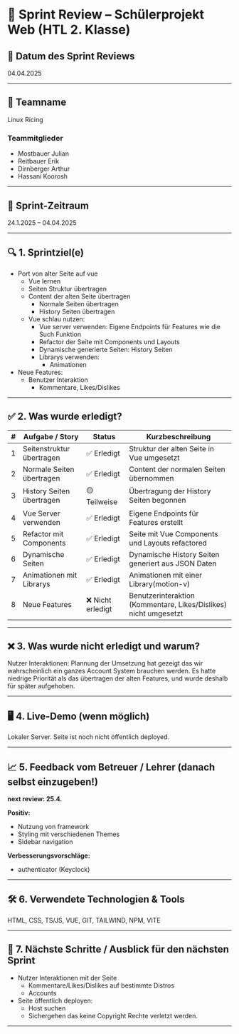 # 🧾 Sprint Review – Schülerprojekt Web (HTL 2. Klasse)

## 📅 Datum des Sprint Reviews

04.04.2025

---

## 👥 Teamname

Linux Ricing

### Teammitglieder

- Mostbauer Julian
- Reitbauer Erik
- Dirnberger Arthur
- Hassani Koorosh

---

## 📌 Sprint-Zeitraum

24.1.2025 – 04.04.2025

---

## 🔍 1. Sprintziel(e)

- Port von alter Seite auf vue
  - Vue lernen
  - Seiten Struktur übertragen
  - Content der alten Seite übertragen
    - Normale Seiten übertragen
    - History Seiten übertragen
  - Vue schlau nutzen:
    - Vue server verwenden: Eigene Endpoints für Features wie die Such Funktion
    - Refactor der Seite mit Components und Layouts
    - Dynamische generierte Seiten: History Seiten
    - Librarys verwenden:
      - Animationen
- Neue Features:
  - Benutzer Interaktion
    - Kommentare, Likes/Dislikes

---

## ✅ 2. Was wurde erledigt?

| #   | Aufgabe / Story           | Status            | Kurzbeschreibung                                                 |
| --- | ------------------------- | ----------------- | ---------------------------------------------------------------- |
| 1   | Seitenstruktur übertragen | ✅ Erledigt       | Struktur der alten Seite in Vue umgesetzt                        |
| 2   | Normale Seiten übertragen | ✅ Erledigt       | Content der normalen Seiten übernommen                           |
| 3   | History Seiten übertragen | 🟡 Teilweise      | Übertragung der History Seiten begonnen                          |
| 4   | Vue Server verwenden      | ✅ Erledigt       | Eigene Endpoints für Features erstellt                           |
| 5   | Refactor mit Components   | ✅ Erledigt       | Seite mit Vue Components und Layouts refactored                  |
| 6   | Dynamische Seiten         | ✅ Erledigt       | Dynamische History Seiten generiert aus JSON Daten               |
| 7   | Animationen mit Librarys  | ✅ Erledigt       | Animationen mit einer Library(motion-v)                          |
| 8   | Neue Features             | ❌ Nicht erledigt | Benutzerinteraktion (Kommentare, Likes/Dislikes) nicht umgesetzt |

---

## ❌ 3. Was wurde nicht erledigt und warum?

Nutzer Interaktionen:
Plannung der Umsetzung hat gezeigt das wir wahrscheinlich ein ganzes Account System brauchen werden.
Es hatte niedrige Priorität als das übertragen der alten Features, und wurde deshalb für später aufgehoben.

---

## 🖥️ 4. Live-Demo (wenn möglich)

Lokaler Server. Seite ist noch nicht öffentlich deployed.

---

## 📈 5. Feedback vom Betreuer / Lehrer (danach selbst einzugeben!)

**next review: 25.4.**

**Positiv:**

- Nutzung von framework
- Styling mit verschiedenen Themes
- Sidebar navigation

**Verbesserungsvorschläge:**

- authenticator (Keyclock)

---



## 🛠️ 6. Verwendete Technologien & Tools

HTML, CSS, TS/JS, VUE, GIT, TAILWIND, NPM, VITE

---

## 📅 7. Nächste Schritte / Ausblick für den nächsten Sprint

- Nutzer Interaktionen mit der Seite
  - Kommentare/Likes/Dislikes auf bestimmte Distros
  - Accounts
- Seite öffentlich deployen:
  - Host suchen
  - Sichergehen das keine Copyright Rechte verletzt werden.

---
